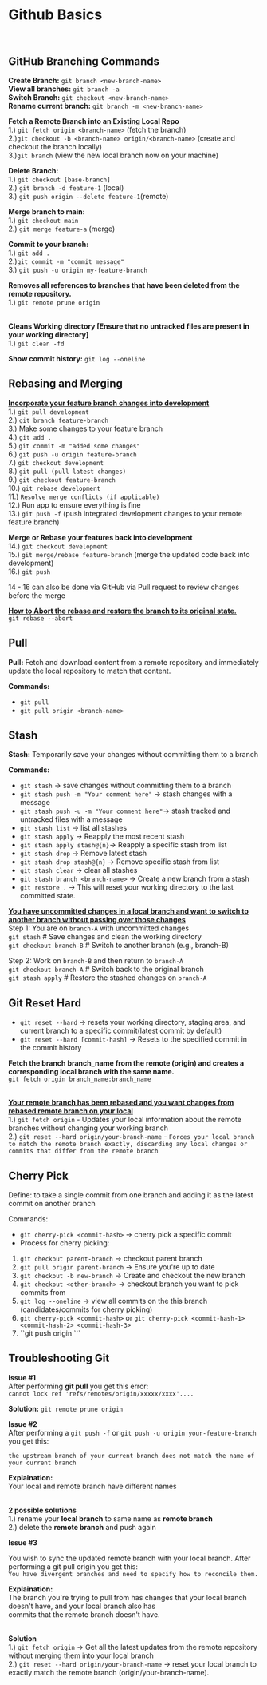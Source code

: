
# Github Basics<br><br>

## GitHub Branching Commands

<b>Create Branch:</b> ```git branch <new-branch-name>``` </br>
<b>View all branches:</b> ```git branch -a``` </br>
<b>Switch Branch:</b> ```git checkout <new-branch-name>``` </br>
<b>Rename current branch:</b> ```git branch -m <new-branch-name>```

<b>Fetch a Remote Branch into an Existing Local Repo</b></br>
1.) ```git fetch origin <branch-name>``` (fetch the branch)</br>
2.)```git checkout -b <branch-name> origin/<branch-name>``` (create and checkout the branch locally)</br>
3.)```git branch``` (view the new local branch now on your machine)</br>

<b>Delete Branch:</b> <br/>
1.) ```git checkout [base-branch]``` <br/>
2.) ```git branch -d feature-1``` (local)<br/>
3.) ```git push origin --delete feature-1```(remote) </br>

<b>Merge branch to main:</b><br/>
1.) ```git checkout main``` <br/>
2.) ```git merge feature-a``` (merge) <br/>

<b>Commit to your branch:</b><br/>
1.) ```git add .``` <br/>
2.)```git commit -m "commit message"``` <br/>
3.) ```git push -u origin my-feature-branch``` <br/>

<b>Removes all references to branches that have been deleted from the remote repository.</b><br/>
1.) ```git remote prune origin``` <br/><br/>

<b>Cleans Working directory [Ensure that no untracked files are present in your working directory]</b><br/>
1.) ```git clean -fd``` 


<b>Show commit history:</b> ```git log --oneline```

## Rebasing and Merging
<b><ins>Incorporate your feature branch changes into development</ins></b> <br/>
1.) ```git pull development```<br/>
2.) ```git branch feature-branch```<br/>
3.) Make some changes to your feature branch<br/>
4.) ```git add .```<br/>
5.) ```git commit -m "added some changes"```<br/>
6.) ```git push -u origin feature-branch```<br/>
7.) ```git checkout development```<br/>
8.) ```git pull (pull latest changes)```<br/>
9.) ```git checkout feature-branch```<br/>
10.) ```git rebase development```<br/>
11.) ```Resolve merge conflicts (if applicable)```<br/>
12.) Run app to ensure everything is fine<br/>
13.) ```git push -f``` (push integrated development changes to your remote feature branch)<br/>

<b>Merge or Rebase your features back into development</b><br/>
14.) ```git checkout development```<br/>
15.) ```git merge/rebase feature-branch``` (merge the updated code back into development) <br/>
16.) ```git push```<br/>

14 - 16 can also be done via GitHub via Pull request to review changes before the merge

<b><ins>How to Abort the rebase and restore the branch to its original state.</ins></b> <br>
```git rebase --abort``` <br>

## Pull
<b>Pull:</b> Fetch and download content from a remote repository and immediately update the local repository to match that content. <br>

<b>Commands: </b><br>
- ```git pull```<br>
- ```git pull origin <branch-name>```<br>


## Stash

<b>Stash:</b> Temporarily save your changes without committing them to a branch<br>

<b>Commands: </b>
- ```git stash``` -> save changes without committing them to a branch <br>
- ```git stash push -m "Your comment here"``` -> stash changes with a message<br>
- ```git stash push -u -m "Your comment here"```-> stash tracked and untracked files with a message<br>
- ```git stash list``` -> list all stashes <br>
- ```git stash apply``` -> Reapply the most recent stash <br>
- ```git stash apply stash@{n}```-> Reapply a specific stash from list <br>
- ```git stash drop``` -> Remove latest stash<br>
- ```git stash drop stash@{n}``` -> Remove specific stash from list<br>
- ```git stash clear``` -> clear all stashes<br>
- ```git stash branch <branch-name>``` -> Create a new branch from a stash<br>
- ```git restore .``` -> This will reset your working directory to the last committed state.


<b><ins>You have uncommitted changes in a local branch and want to switch to another branch without passing over those changes</ins></b> <br>
Step 1: You are on `branch-A` with uncommitted changes<br>
```git stash```              # Save changes and clean the working directory<br>
```git checkout branch-B```  # Switch to another branch (e.g., branch-B)<br>

Step 2: Work on `branch-B` and then return to `branch-A` <br>
```git checkout branch-A```  # Switch back to the original branch<br>
```git stash apply```        # Restore the stashed changes on `branch-A`<br>


## Git Reset Hard

- ```git reset --hard``` -> resets your working directory, staging area, and current branch to a specific commit(latest commit by default)<br>
- ```git reset --hard [commit-hash]``` -> Resets to the specified commit in the commit history

<b>Fetch the branch branch_name from the remote (origin) and creates a corresponding local branch with the same name.</b> <br>
```git fetch origin branch_name:branch_name```<br><br>

<b><ins>Your remote branch has been rebased and you want changes from rebased remote branch on your local</ins></b> <br>
1.) `git fetch origin` - Updates your local information about the remote branches without changing your working branch <br> 
2.) `git reset --hard origin/your-branch-name` - `Forces your local branch to match the remote branch exactly, discarding any local changes or commits that differ from the remote branch`

## Cherry Pick
Define: to take a single commit from one branch and adding it as the latest commit on another branch

Commands:
- ```git cherry-pick <commit-hash>``` -> cherry pick a specific commit
- Process for cherry picking:
1. ```git checkout parent-branch``` -> checkout parent branch
2. ```git pull origin parent-branch``` -> Ensure you're up to date
3. ```git checkout -b new-branch``` -> Create and checkout the new branch
4. ```git checkout <other-branch>``` -> checkout branch you want to pick commits from
5. ```git log --oneline``` -> view all commits on the this branch (candidates/commits for cherry picking)
6. ```git cherry-pick <commit-hash>``` or ```git cherry-pick <commit-hash-1> <commit-hash-2> <commit-hash-3>```
7. ``git push origin <new-branch>```
  


## Troubleshooting Git</ins></b><br>

<b>Issue #1</b><br>
After performing <b>git pull</b>  you get this error:  
```cannot lock ref 'refs/remotes/origin/xxxxx/xxxx'....```

 <b>Solution:</b> ```git remote prune origin```

 <b>Issue #2</b><br/>
 After performing a ```git push -f``` or ```git push -u origin your-feature-branch``` you get this:<br>
 
 ```
 the upstream branch of your current branch does not match the name of your current branch
```
 
 <b>Explaination:</b> <br>
 Your local and remote branch have different names<br><br>
 
 <b>2 possible solutions</b><br>
 1.) rename your <b>local branch</b> to same name as <b>remote branch</b><br/>
 2.) delete the <b>remote branch</b> and push again


 <b>Issue #3</b><br/>

You wish to sync the updated remote branch with your local branch. After performing a git pull origin <branch-name> you get this:<br>
```You have divergent branches and need to specify how to reconcile them.```

 <b>Explaination:</b> <br>
 The branch you're trying to pull from has changes that your local branch doesn't have, and your local branch also has<br>
 commits that the remote branch doesn't have. <br><br>

  <b>Solution </b><br>
 1.) ```git fetch origin``` -> Get all the latest updates from the remote repository without merging them into your local branch<br>
 2.) ```git reset --hard origin/your-branch-name``` -> reset your local branch to exactly match the remote branch (origin/your-branch-name).

 



 











